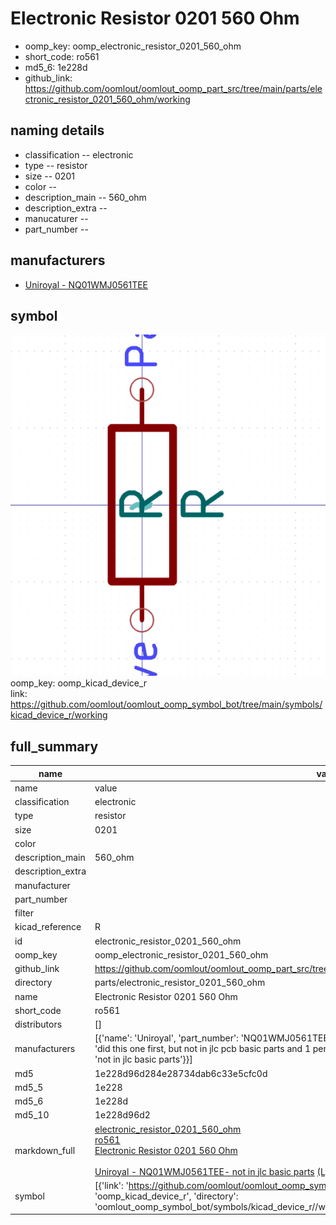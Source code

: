 # Electronic Resistor 0201 560 Ohm

  
* oomp_key: oomp_electronic_resistor_0201_560_ohm 
* short_code: ro561
* md5_6: 1e228d  
* github_link: https://github.com/oomlout/oomlout_oomp_part_src/tree/main/parts/electronic_resistor_0201_560_ohm/working  
## naming details
* classification -- electronic
* type -- resistor
* size -- 0201
* color -- 
* description_main -- 560_ohm
* description_extra -- 
* manucaturer -- 
* part_number -- 


## manufacturers
* [Uniroyal - NQ01WMJ0561TEE]()  

## symbol

![](symbol/0/working/working_600.png)  
oomp_key: oomp_kicad_device_r  
link: https://github.com/oomlout/oomlout_oomp_symbol_bot/tree/main/symbols/kicad_device_r/working  


## full_summary
| name | value | 
| --- | --- | 
| name | value | 
| classification | electronic | 
| type | resistor | 
| size | 0201 | 
| color |  | 
| description_main | 560_ohm | 
| description_extra |  | 
| manufacturer |  | 
| part_number |  | 
| filter |  | 
| kicad_reference | R | 
| id | electronic_resistor_0201_560_ohm | 
| oomp_key | oomp_electronic_resistor_0201_560_ohm | 
| github_link | https://github.com/oomlout/oomlout_oomp_part_src/tree/main/parts/electronic_resistor_0201_560_ohm/working | 
| directory | parts/electronic_resistor_0201_560_ohm | 
| name | Electronic Resistor 0201 560 Ohm | 
| short_code | ro561 | 
| distributors | [] | 
| manufacturers | [{'name': 'Uniroyal', 'part_number': 'NQ01WMJ0561TEE', 'link': '', 'id': 'manufacturer_uniroyal', 'note': {'reason': 'did this one first, but not in jlc pcb basic parts and 1 percent are and they are the same price', 'reason_short': 'not in jlc basic parts'}}] | 
| md5 | 1e228d96d284e28734dab6c33e5cfc0d | 
| md5_5 | 1e228 | 
| md5_6 | 1e228d | 
| md5_10 | 1e228d96d2 | 
| markdown_full | [electronic_resistor_0201_560_ohm](https://github.com/oomlout/oomlout_oomp_part_src/tree/main/parts/electronic_resistor_0201_560_ohm/working)<br>[ro561](https://github.com/oomlout/oomlout_oomp_part_src/tree/main/parts/electronic_resistor_0201_560_ohm/working)<br>[Electronic Resistor 0201 560 Ohm](https://github.com/oomlout/oomlout_oomp_part_src/tree/main/parts/electronic_resistor_0201_560_ohm/working)<br><br>[Uniroyal - NQ01WMJ0561TEE- not in jlc basic parts]() [(L)  ](https://www.lcsc.com/search?q=NQ01WMJ0561TEE)[(D)  ](https://www.digikey.com/en/products?keywords=NQ01WMJ0561TEE)[(M)  ](https://www.mouser.com/Search/Refine?Keyword=NQ01WMJ0561TEE)[(N)  ](https://www.newark.com/search?st=NQ01WMJ0561TEE)[(SZ)  ](https://so.szlcsc.com/global.html?k=NQ01WMJ0561TEE)<br> | 
| symbol | [{'link': 'https://github.com/oomlout/oomlout_oomp_symbol_bot/tree/main/symbols/kicad_device_r', 'oomp_key': 'oomp_kicad_device_r', 'directory': 'oomlout_oomp_symbol_bot/symbols/kicad_device_r//working/working.kicad_sym'}] | 
